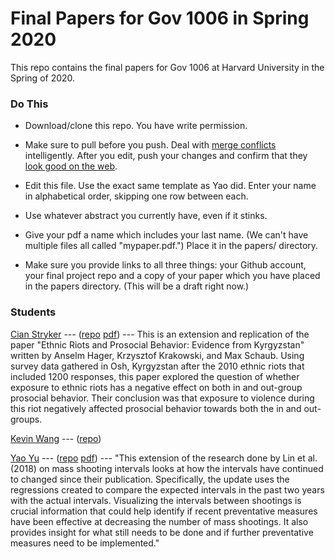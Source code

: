 # Final Papers for Gov 1006 in Spring 2020

This repo contains the final papers for Gov 1006 at Harvard University in the Spring of 2020.

### Do This

* Download/clone this repo. You have write permission.

* Make sure to pull before you push. Deal with [merge conflicts](https://www.git-tower.com/learn/git/ebook/en/command-line/advanced-topics/merge-conflicts) intelligently. After you edit, push your changes and confirm that they [look good on the web](https://github.com/davidkane9/gov_1006_spring_2020_papers).

* Edit this file. Use the exact same template as Yao did. Enter your name in alphabetical order, skipping one row between each.  

* Use whatever abstract you currently have, even if it stinks. 

* Give your pdf a name which includes your last name. (We can't have multiple files all called "mypaper.pdf.") Place it in the papers/ directory. 

* Make sure you provide links to all three things: your Github account, your final project repo and a copy of your paper which you have placed in the papers directory. (This will be a draft right now.) 


### Students

[Cian Stryker](https://github.com/CianStryker) --- ([repo](https://github.com/CianStryker/Prosocial_Behavior) [pdf](https://github.com/GOV-1006-Spring-2020/papers/blob/master/papers/Cian_Stryker_Prosocial_Behavior.pdf)) --- This is an extension and replication of the paper "Ethnic Riots and Prosocial Behavior: Evidence from Kyrgyzstan" written by Anselm Hager, Krzysztof Krakowski, and Max Schaub. Using survey data gathered in Osh, Kyrgyzstan after the 2010 ethnic riots that included 1200 responses, this paper explored the question of whether exposure to ethnic riots has a negative effect on both in and out-group prosocial behavior. Their conclusion was that exposure to violence during this riot negatively affected prosocial behavior towards both the in and out-groups.

[Kevin Wang](https://github.com/kevpwang) --- ([repo](https://github.com/kevpwang/replication_project))

[Yao Yu](https://github.com/itsyaoyu) --- ([repo](https://github.com/itsyaoyu/mass_shooting_intervals) [pdf](https://github.com/davidkane9/gov_1006_spring_2020_papers/papers/yu_mass_shooting_intervals.pdf)) --- "This extension of the research done by Lin et al. (2018) on mass shooting intervals looks at how the intervals have continued to changed since their publication. Specifically, the update uses the regressions created to compare the expected intervals in the past two years with the actual intervals. Visualizing the intervals between shootings is crucial information that could help identify if recent preventative measures have been effective at decreasing the number of mass shootings. It also provides insight for what still needs to be done and if further preventative measures need to be implemented."



